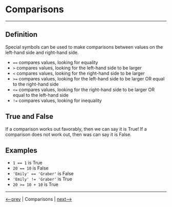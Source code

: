 # Comparisons

---

## Definition

Special symbols can be used to make comparisons between values on the left-hand side and right-hand side.

- `==` compares values, looking for equality
- `>` compares values, looking for the left-hand side to be larger
- `<` compares values, looking for the right-hand side to be larger
- `>=` compares values, looking for the left-hand side to be larger OR equal to the right-hand side
- `<=` compares values, looking for the right-hand side to be larger OR equal to the left-hand side
- `!=` compares values, looking for inequality

## True and False

If a comparison works out favorably, then we can say it is True! If a comparison does not work out, then was can say it is False.
  
## Examples

- `1 == 1` is True
- `20 == 10` is False
- `'Emily' == 'Graber'` is False
- `'Emily' != 'Graber'` is True
- `20 >= 10 + 10` is True

---

[<--prev](./operators+variables.md) | Comparisons | [next-->](./bases.md)